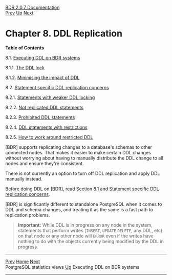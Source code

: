   [BDR 2.0.7 Documentation](README.md)                                                                                       
  [Prev](monitoring-postgres-stats.md "PostgreSQL statistics views")   [Up](manual.md)        [Next](ddl-replication-advice.md "Executing DDL on BDR systems")  


# Chapter 8. DDL Replication

**Table of Contents**

8.1. [Executing DDL on BDR systems](ddl-replication-advice.md)

8.1.1. [The DDL
lock](ddl-replication-advice.md#DDL-REPLICATION-LOCKING)

8.1.2. [Minimising the impact of
DDL](ddl-replication-advice.md#DDL-REPLICATION-SAFETY)

8.2. [Statement specific DDL replication
concerns](ddl-replication-statements.md)

8.2.1. [Statements with weaker DDL
locking](ddl-replication-statements.md#AEN1506)

8.2.2. [Not replicated DDL
statements](ddl-replication-statements.md#AEN1536)

8.2.3. [Prohibited DDL
statements](ddl-replication-statements.md#DDL-REPLICATION-PROHIBITED-COMMANDS)

8.2.4. [DDL statements with
restrictions](ddl-replication-statements.md#DDL-REPLICATION-RESTRICTED-COMMANDS)

8.2.5. [How to work around restricted
DDL](ddl-replication-statements.md#DDL-REPLICATION-HOW)

[BDR] supports replicating changes to a database\'s
schemas to other connected nodes. That makes it easier to make certain
DDL changes without worrying about having to manually distribute the DDL
change to all nodes and ensure they\'re consistent.

There is not currently an option to turn off DDL replication and apply
DDL manually instead.

Before doing DDL on [BDR], read [Section
8.1](ddl-replication-advice.md) and [Statement specific DDL
replication concerns](ddl-replication-statements.md).

[BDR] is significantly different to standalone PostgreSQL
when it comes to DDL and schema changes, and treating it as the same is
a fast path to replication problems.

> **Important:** While DDL is in progress on any node in the system,
> statements that perform writes (`INSERT`, `UPDATE`
> `DELETE`, any DDL, etc) on that node or any other node will
> `ERROR` even if the writes have nothing to do with the
> objects currently being modified by the DDL in progress.



  ------------------------------------------------------- ----------------------------------- ----------------------------------------------------
  [Prev](monitoring-postgres-stats.md)    [Home](README.md)    [Next](ddl-replication-advice.md)  
  PostgreSQL statistics views                              [Up](manual.md)                           Executing DDL on BDR systems
  ------------------------------------------------------- ----------------------------------- ----------------------------------------------------
